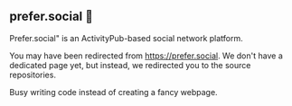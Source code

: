 ## prefer.social 👋

Prefer.social" is an ActivityPub-based social network platform.

You may have been redirected from https://prefer.social. We don't have a dedicated page yet, but instead, we redirected you to the source repositories.

Busy writing code instead of creating a fancy webpage.
